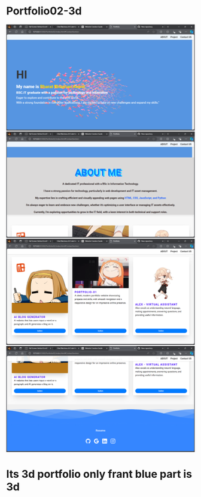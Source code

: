 # Portfolio02-3d

<img src="https://github.com/Shaitan007/Portfolio02-3d/blob/main/Screenshot%20(24).png">
<img src="https://github.com/Shaitan007/Portfolio02-3d/blob/main/Screenshot%20(25).png">
<img src="https://github.com/Shaitan007/Portfolio02-3d/blob/main/Screenshot%20(26).png">
<img src="https://github.com/Shaitan007/Portfolio02-3d/blob/main/Screenshot%20(27).png">

<h1>Its <span style=color:"red" >3d portfolio</span> only frant blue part is 3d </h1>
